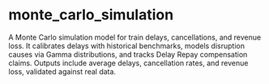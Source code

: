 # monte_carlo_simulation
A Monte Carlo simulation model for train delays, cancellations, and revenue loss. It calibrates delays with historical benchmarks, models disruption causes via Gamma distributions, and tracks Delay Repay compensation claims. Outputs include average delays, cancellation rates, and revenue loss, validated against real data.

